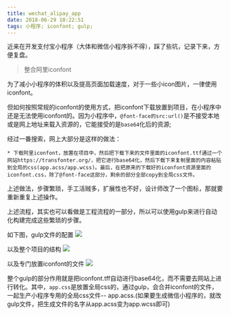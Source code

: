 ```yaml
---
title: wechat_alipay_app
date: 2018-06-29 10:22:51
tags: 小程序; iconfont; gulp;
---
```


近来在开发支付宝小程序（大体和微信小程序拆不得），踩了些坑，记录下来，方便复盘。

> 整合阿里iconfont

为了减小小程序的体积以及提高页面加载速度，对于一些小icon图片，一律使用iconfont。

但如何按照常规的iconfont的使用方式，把iconfont下载放置到项目，在小程序中还是无法使用iconfont的。因为小程序中，`@font-face的src:url()`是不接受本地或是网上地址来载入资源的，它能接受的是`base64`化后的资源;

经过一番搜索，网上大部分是这样的做法：

    * 下载阿里iconfont，放置在项目中，然后把下载下来的文件里面的iconfont.ttf通过一个网站https://transfonter.org/，把它进行base64化，然后下载下来复制里面的内容粘贴到全局的css(app.acss/app.wcss)。最后，在把原来的下载好的iconfont资源里面的iconfont.css，除了@font-face这部分，剩余的部分全部copy到全局css文件。

上述做法，步骤繁琐，手工活贼多，扩展性也不好，设计师改了一个图标，那就要重新重复上述操作。

上述流程，其实也可以看做是工程流程的一部分，所以可以使用gulp来进行自动化构建完成这些繁琐的步骤。

如下图，gulp文件的配置
![](http://p150tzuds.bkt.clouddn.com//wechat_app/alipay_gulp.png)

以及整个项目的结构
![](http://p150tzuds.bkt.clouddn.com//wechat_app/alipay_project_root.png)

以及专门放置iconfont的文件
![](http://p150tzuds.bkt.clouddn.com//wechat_app/iconfont_resource.png)

整个gulp的部分作用就是把iconfont.tff自动进行base64化，而不需要去网站上进行转化。其中，`app.css`是放置全局css的，通过gulp，会合并iconfont的文件，一起生产小程序专用的全局css文件-- app.acss.(如果要生成微信小程序的，就改gulp文件，把生成文件的名字从app.acss变为app.wcss即可)